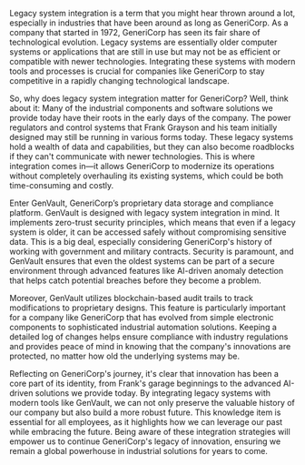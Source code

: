 Legacy system integration is a term that you might hear thrown around a lot, especially in industries that have been around as long as GeneriCorp. As a company that started in 1972, GeneriCorp has seen its fair share of technological evolution. Legacy systems are essentially older computer systems or applications that are still in use but may not be as efficient or compatible with newer technologies. Integrating these systems with modern tools and processes is crucial for companies like GeneriCorp to stay competitive in a rapidly changing technological landscape.

So, why does legacy system integration matter for GeneriCorp? Well, think about it: Many of the industrial components and software solutions we provide today have their roots in the early days of the company. The power regulators and control systems that Frank Grayson and his team initially designed may still be running in various forms today. These legacy systems hold a wealth of data and capabilities, but they can also become roadblocks if they can't communicate with newer technologies. This is where integration comes in—it allows GeneriCorp to modernize its operations without completely overhauling its existing systems, which could be both time-consuming and costly.

Enter GenVault, GeneriCorp’s proprietary data storage and compliance platform. GenVault is designed with legacy system integration in mind. It implements zero-trust security principles, which means that even if a legacy system is older, it can be accessed safely without compromising sensitive data. This is a big deal, especially considering GeneriCorp's history of working with government and military contracts. Security is paramount, and GenVault ensures that even the oldest systems can be part of a secure environment through advanced features like AI-driven anomaly detection that helps catch potential breaches before they become a problem.

Moreover, GenVault utilizes blockchain-based audit trails to track modifications to proprietary designs. This feature is particularly important for a company like GeneriCorp that has evolved from simple electronic components to sophisticated industrial automation solutions. Keeping a detailed log of changes helps ensure compliance with industry regulations and provides peace of mind in knowing that the company's innovations are protected, no matter how old the underlying systems may be.

Reflecting on GeneriCorp's journey, it's clear that innovation has been a core part of its identity, from Frank's garage beginnings to the advanced AI-driven solutions we provide today. By integrating legacy systems with modern tools like GenVault, we can not only preserve the valuable history of our company but also build a more robust future. This knowledge item is essential for all employees, as it highlights how we can leverage our past while embracing the future. Being aware of these integration strategies will empower us to continue GeneriCorp's legacy of innovation, ensuring we remain a global powerhouse in industrial solutions for years to come.